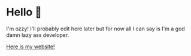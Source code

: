 # Hello 👋

I'm ozzy! I'll probably edit here later but for now all I can say is I'm a god damn lazy ass developer.

[Here is my website!](https://ozguncagri.com)
